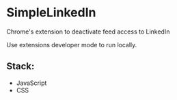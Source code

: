 # SimpleLinkedIn
Chrome's extension to deactivate feed access to LinkedIn

Use extensions developer mode to run locally.

## Stack:
- JavaScript
- CSS
